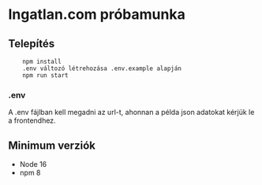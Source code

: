 # Ingatlan.com próbamunka

## Telepítés

```
    npm install
    .env változó létrehozása .env.example alapján
    npm run start
```

### .env
A .env fájlban kell megadni az url-t, ahonnan a példa json adatokat kérjük le a frontendhez.


## Minimum verziók

- Node 16
- npm 8